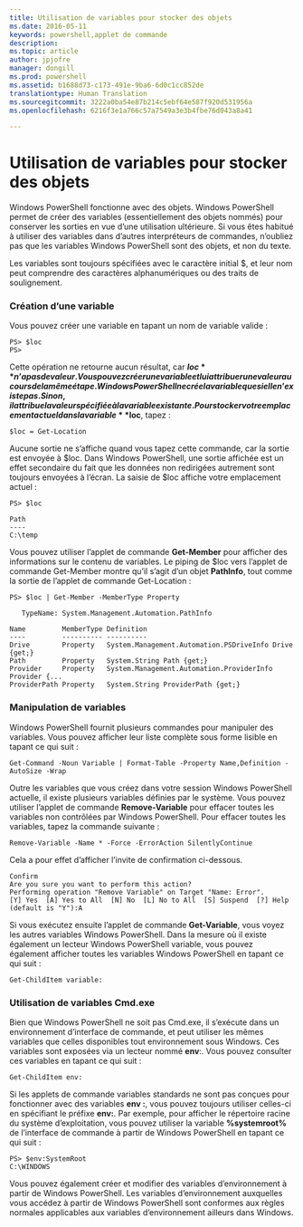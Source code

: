 ```yaml
---
title: Utilisation de variables pour stocker des objets
ms.date: 2016-05-11
keywords: powershell,applet de commande
description: 
ms.topic: article
author: jpjofre
manager: dongill
ms.prod: powershell
ms.assetid: b1688d73-c173-491e-9ba6-6d0c1cc852de
translationtype: Human Translation
ms.sourcegitcommit: 3222a0ba54e87b214c5ebf64e587f920d531956a
ms.openlocfilehash: 6216f3e1a766c57a7549a3e3b4fbe76d043a8a41

---
```


# Utilisation de variables pour stocker des objets
Windows PowerShell fonctionne avec des objets. Windows PowerShell permet de créer des variables (essentiellement des objets nommés) pour conserver les sorties en vue d’une utilisation ultérieure. Si vous êtes habitué à utiliser des variables dans d’autres interpréteurs de commandes, n’oubliez pas que les variables Windows PowerShell sont des objets, et non du texte.

Les variables sont toujours spécifiées avec le caractère initial $, et leur nom peut comprendre des caractères alphanumériques ou des traits de soulignement.

### Création d’une variable
Vous pouvez créer une variable en tapant un nom de variable valide :

```
PS> $loc
PS>
```

Cette opération ne retourne aucun résultat, car **$loc** n’a pas de valeur. Vous pouvez créer une variable et lui attribuer une valeur au cours de la même étape. Windows PowerShell ne crée la variable que si elle n’existe pas. Sinon, il attribue la valeur spécifiée à la variable existante. Pour stocker votre emplacement actuel dans la variable **$loc**, tapez :

```
$loc = Get-Location
```

Aucune sortie ne s’affiche quand vous tapez cette commande, car la sortie est envoyée à $loc. Dans Windows PowerShell, une sortie affichée est un effet secondaire du fait que les données non redirigées autrement sont toujours envoyées à l’écran. La saisie de $loc affiche votre emplacement actuel :

```
PS> $loc

Path
----
C:\temp
```

Vous pouvez utiliser l’applet de commande **Get-Member** pour afficher des informations sur le contenu de variables. Le piping de $loc vers l’applet de commande Get-Member montre qu’il s’agit d’un objet **PathInfo**, tout comme la sortie de l’applet de commande Get-Location :

```
PS> $loc | Get-Member -MemberType Property

   TypeName: System.Management.Automation.PathInfo

Name         MemberType Definition
----         ---------- ----------
Drive        Property   System.Management.Automation.PSDriveInfo Drive {get;}
Path         Property   System.String Path {get;}
Provider     Property   System.Management.Automation.ProviderInfo Provider {...
ProviderPath Property   System.String ProviderPath {get;}
```

### Manipulation de variables
Windows PowerShell fournit plusieurs commandes pour manipuler des variables. Vous pouvez afficher leur liste complète sous forme lisible en tapant ce qui suit :

```
Get-Command -Noun Variable | Format-Table -Property Name,Definition -AutoSize -Wrap
```

Outre les variables que vous créez dans votre session Windows PowerShell actuelle, il existe plusieurs variables définies par le système. Vous pouvez utiliser l’applet de commande **Remove-Variable** pour effacer toutes les variables non contrôlées par Windows PowerShell. Pour effacer toutes les variables, tapez la commande suivante :

```
Remove-Variable -Name * -Force -ErrorAction SilentlyContinue
```

Cela a pour effet d’afficher l’invite de confirmation ci-dessous.

```
Confirm
Are you sure you want to perform this action?
Performing operation "Remove Variable" on Target "Name: Error".
[Y] Yes  [A] Yes to All  [N] No  [L] No to All  [S] Suspend  [?] Help
(default is "Y"):A
```

Si vous exécutez ensuite l’applet de commande **Get-Variable**, vous voyez les autres variables Windows PowerShell. Dans la mesure où il existe également un lecteur Windows PowerShell variable, vous pouvez également afficher toutes les variables Windows PowerShell en tapant ce qui suit :

```
Get-ChildItem variable:
```

### Utilisation de variables Cmd.exe
Bien que Windows PowerShell ne soit pas Cmd.exe, il s’exécute dans un environnement d’interface de commande, et peut utiliser les mêmes variables que celles disponibles tout environnement sous Windows. Ces variables sont exposées via un lecteur nommé **env**:. Vous pouvez consulter ces variables en tapant ce qui suit :

```
Get-ChildItem env:
```

Si les applets de commande variables standards ne sont pas conçues pour fonctionner avec des variables **env :**, vous pouvez toujours utiliser celles-ci en spécifiant le préfixe **env:**. Par exemple, pour afficher le répertoire racine du système d’exploitation, vous pouvez utiliser la variable **%systemroot%** de l’interface de commande à partir de Windows PowerShell en tapant ce qui suit :

```
PS> $env:SystemRoot
C:\WINDOWS
```

Vous pouvez également créer et modifier des variables d’environnement à partir de Windows PowerShell. Les variables d’environnement auxquelles vous accédez à partir de Windows PowerShell sont conformes aux règles normales applicables aux variables d’environnement ailleurs dans Windows.




<!--HONumber=Aug16_HO4-->


